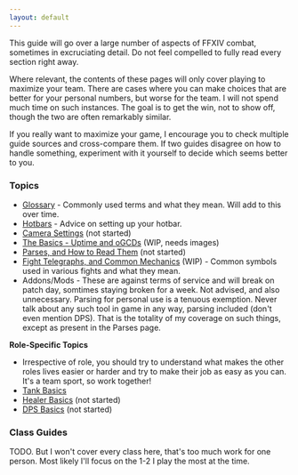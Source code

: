 ```yaml
---
layout: default
---
```

This guide will go over a large number of aspects of FFXIV combat, sometimes in excruciating detail. Do not feel compelled to fully read every section right away. 

Where relevant, the contents of these pages will only cover playing to maximize your team. There are cases where you can make choices that are better for your personal numbers, but worse for the team. I will not spend much time on such instances. The goal is to get the win, not to show off, though the two are often remarkably similar.

If you really want to maximize your game, I encourage you to check multiple guide sources and cross-compare them. If two guides disagree on how to handle something, experiment with it yourself to decide which seems better to you.

### Topics

* [Glossary](glossary.md) - Commonly used terms and what they mean. Will add to this over time.
* [Hotbars](hotbars.md) - Advice on setting up your hotbar.
* [Camera Settings](camera.md) (not started)
* [The Basics - Uptime and oGCDs](basics.md) (WIP, needs images)
* [Parses, and How to Read Them](parses.md) (not started)
* [Fight Telegraphs, and Common Mechanics](telegraphs.md) (WIP) - Common symbols used in various fights and what they mean.
* Addons/Mods - These are against terms of service and will break on patch day, somtimes staying broken for a week. Not advised, and also unnecessary. Parsing for personal use is a tenuous exemption. Never talk about any such tool in game in any way, parsing included (don't even mention DPS). That is the totality of my coverage on such things, except as present in the Parses page.

**Role-Specific Topics**
* Irrespective of role, you should try to understand what makes the other roles lives easier or harder and try to make their job as easy as you can. It's a team sport, so work together!
* [Tank Basics](tankbasics.md)
* [Healer Basics](healerbasics.md) (not started)
* [DPS Basics](dpsbasics.md) (not started)

### Class Guides

TODO. But I won't cover every class here, that's too much work for one person. Most likely I'll focus on the 1-2 I play the most at the time.

<!--
	Hotbars
	Camera Settings
	Uptime, GCDs, oGCDs, et al.
	How to Read a Parse
	
	Class Guides
		(List these as sub-elements on main page, not on another page).
		The Basics.
		Opener and Rotation.
		Fight-Specific Advice

-->

<!--
## Welcome to GitHub Pages
You can use the [editor on GitHub](https://github.com/RivValtin/ffxivguide/edit/gh-pages/index.md) to maintain and preview the content for your website in Markdown files.

Whenever you commit to this repository, GitHub Pages will run [Jekyll](https://jekyllrb.com/) to rebuild the pages in your site, from the content in your Markdown files.

### Markdown

Markdown is a lightweight and easy-to-use syntax for styling your writing. It includes conventions for

```markdown
Syntax highlighted code block

# Header 1
## Header 2
### Header 3

- Bulleted
- List

1. Numbered
2. List

**Bold** and _Italic_ and `Code` text

[Link](url) and ![Image](src)
```

For more details see [GitHub Flavored Markdown](https://guides.github.com/features/mastering-markdown/).

### Jekyll Themes

Your Pages site will use the layout and styles from the Jekyll theme you have selected in your [repository settings](https://github.com/RivValtin/ffxivguide/settings/pages). The name of this theme is saved in the Jekyll `_config.yml` configuration file.

### Support or Contact

Having trouble with Pages? Check out our [documentation](https://docs.github.com/categories/github-pages-basics/) or [contact support](https://support.github.com/contact) and we’ll help you sort it out.
-->